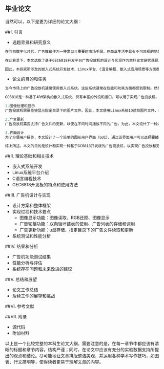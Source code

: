 ## 毕业论文

当然可以，以下是更为详细的论文大纲：

##I. 引言

- 选题背景和研究意义

```C
在当前数字化时代，广告推销作为一种常见且重要的市场手段，在商业生活中具有不可忽视的地位。对于企业来说，选择一个合适的广告形式可以有效地传递产品信息、提高品牌知名度并吸引潜在客户。随着人们对信息获取方式的变化和人类视觉观感的需求增加，越来越多的广告内容采用了动态展示的形式，如视频广告、动态海报等。这也促使智能广告机作为一种新的传播方式出现，并在广告投放领域扮演着越来越重要的角色。

在此背景下，本文选取了基于GEC6818开发平台广告投放机的设计与实现作为本科论文研究课题。该课题旨在探究如何通过嵌入式系统技术，设计一款能够显示动态广告内容的投放机，并实现其广告内容的自由更新和循环播放功能。同时，本研究将会使用Linux操作系统和C语言编程，以及GEC6818开发板为硬件支持，尝试打造一个高效、稳定、成本较低的智能广告投放终端。

因此，本研究所涉及的嵌入式系统开发技术、Linux平台、C语言编程、嵌入式应用场景等方面都具有重要的理论和实践价值。通过对广告投放机的设计与实现，不仅可以提高广告行业的效益和质量，也能够为嵌入式系统应用的研究和推广提供一定参考和帮助。此外，对于商家和广告主来说，一个智能广告机可以让他们更加便捷地管理广告宣传信息，并且可以节省广告费用，提高还原度，增强消费者的购买欲望。因此，本研究可以帮助商家降低宣传成本、提高宣传效益。在全新领域中，相关的理论知识和开发经验也备受热议，因此本课题具有很高的应用和推广价值。
```

- 论文的目的和任务

```C++
当今市场上的广告投放机通常使用嵌入式系统，这些系统通常在性能和功耗方面都受到限制。然而，一些嵌入式系统仍然具有一定的计算能力和储存能力，可以在这些系统上实现一些较为简单的应用程序。本文旨在设计并实现一种基于GC6818开发板的广告投放机，以实现广告投放和更新的功能。

GC6818是一种基于ARM架构的嵌入式系统，具有丰富的外设和接口，可以用于实现广告投放机。本文使用Linux操作系统作为开发平台，并使用C语言编写程序。本文的主要内容包括以下三个方面：

1.图像处理和显示
广告投放机需要能够显示指定目录下的图片文件。因此，本文使用Linux系统IO读取图片文件，获取图像文件的信息，包括文件大小、图像宽度、图像高度和图像数据大小等，并通过对RGB颜色空间的还原来在广告机的显示屏上显示图片。为了实现循环播放，本文使用双向循环链表来存储每张广告图片的相对路径，并按照指定的顺序轮流播放。

2.广告更新
广告投放机需要支持广告文件的更新，以便在不同时间播放不同的广告。为此，本文设计了一种方法，将广告文件存储在u盘的指定目录下，当广告需要更新时，用户可以通过u盘将新广告文件复制到指定目录中。然后，广告投放机将自动检测u盘中是否有新的广告文件，并将其更新到播放列表中。

3.界面设计
为了方便用户操作，本文设计了一个简单的图形用户界面（GUI），通过该界面用户可以选择要播放的广告、设置播放顺序等。本文使用Linux下的GTK+工具包来实现GUI设计。

综上所述，本文的目的是设计和实现一种基于GC6818开发板的广告投放机，以实现广告投放和更新的功能。本文的任务是在Linux平台下使用C语言编写程序，实现上述功能，并设计一个简单的图形用户界面，方便用户操作。
```



##II. 理论基础和相关技术

- 嵌入式系统开发
- Linux系统平台介绍
- C语言编程技术
- GEC6818开发板的特点和使用方法

##III. 广告机设计与实现

- 设计方案和整体框架
- 实现过程和技术要点
  - 图像显示功能：图像读取、RGB还原、图像显示
  - 广告轮播功能：双向循环链表的使用、广告列表的存储和调用
  - 广告更新功能：u盘存储、指定目录下的广告文件读取和更新
- 系统测试和性能分析

##IV. 结果和分析

- 广告机功能测试结果
- 性能分析与评估
- 系统存在问题和未来改进的建议

##V. 总结和展望

- 论文工作总结
- 后续工作的展望和挑战

##VI. 参考文献

##VII. 附录

- 源代码
- 附加材料

以上是一个比较完整的本科生论文大纲，需要注意的是，在每一章节中都应该有清晰的标题和章节内容，结构严谨；同时，在论文中应该有充分的实验数据支持所提出的观点和结论。尽可能地让文章排版整洁美观，并运用各种学术写作技巧，如图表、行文简明等，使得读者更易于理解文章的内容。